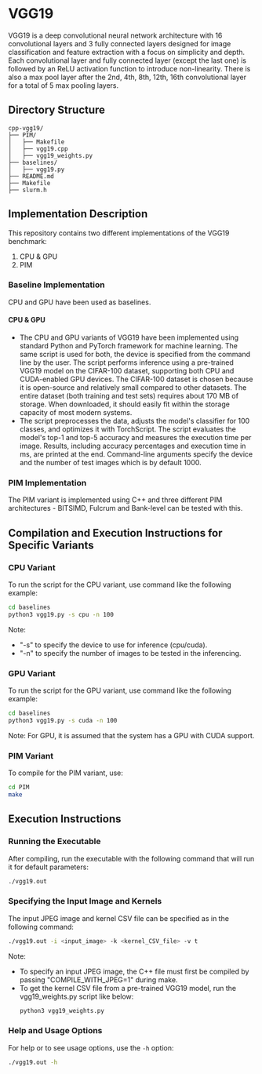 # VGG19 

VGG19 is a deep convolutional neural network architecture with 16 convolutional layers and 3 fully connected layers designed for image classification and feature extraction with a focus on simplicity and depth. Each convolutional layer and fully connected layer (except the last one) is followed by an ReLU activation function to introduce non-linearity. There is also a max pool layer after the 2nd, 4th, 8th, 12th, 16th convolutional layer for a total of 5 max pooling layers.

## Directory Structure
```
cpp-vgg19/
├── PIM/
│   ├── Makefile
│   ├── vgg19.cpp
│   ├── vgg19_weights.py
├── baselines/
│   ├── vgg19.py
├── README.md
├── Makefile
├── slurm.h
```

## Implementation Description

This repository contains two different implementations of the VGG19 benchmark:
1. CPU & GPU
2. PIM

### Baseline Implementation

CPU and GPU have been used as baselines.

#### CPU & GPU

* The CPU and GPU variants of VGG19 have been implemented using standard Python and PyTorch framework for machine learning. The same script is used for both, the device is specified from the command line by the user. The script performs inference using a pre-trained VGG19 model on the CIFAR-100 dataset, supporting both CPU and CUDA-enabled GPU devices. The CIFAR-100 dataset is chosen because it is open-source and relatively small compared to other datasets. The entire dataset (both training and test sets) requires about 170 MB of storage. When downloaded, it should easily fit within the storage capacity of most modern systems. 
* The script preprocesses the data, adjusts the model's classifier for 100 classes, and optimizes it with TorchScript. The script evaluates the model's top-1 and top-5 accuracy and measures the execution time per image. Results, including accuracy percentages and execution time in ms, are printed at the end. Command-line arguments specify the device and the number of test images which is by default 1000.

### PIM Implementation

The PIM variant is implemented using C++ and three different PIM architectures - BITSIMD, Fulcrum and Bank-level can be tested with this. 
  
## Compilation and Execution Instructions for Specific Variants

### CPU Variant

To run the script for the CPU variant, use command like the following example:

```bash
cd baselines
python3 vgg19.py -s cpu -n 100
```
Note: 
 * "-s" to specify the device to use for inference (cpu/cuda).
 * "-n" to specify the number of images to be tested in the inferencing.

### GPU Variant

To run the script for the GPU variant, use command like the following example:

```bash
cd baselines
python3 vgg19.py -s cuda -n 100
```
Note: For GPU, it is assumed that the system has a GPU with CUDA support.

### PIM Variant

To compile for the PIM variant, use:

```bash
cd PIM
make
```

## Execution Instructions

### Running the Executable

After compiling, run the executable with the following command that will run it for default parameters:

```bash
./vgg19.out
```

### Specifying the Input Image and Kernels

The input JPEG image and kernel CSV file can be specified as in the following command:

```bash
./vgg19.out -i <input_image> -k <kernel_CSV_file> -v t  
```
Note: 
* To specify an input JPEG image, the C++ file must first be compiled by passing "COMPILE_WITH_JPEG=1" during make.
* To get the kernel CSV file from a pre-trained VGG19 model, run the vgg19_weights.py script like below:
  ```bash
  python3 vgg19_weights.py
  ```

### Help and Usage Options

For help or to see usage options, use the `-h` option:

```bash
./vgg19.out -h
```
